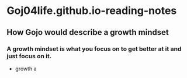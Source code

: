 # Goj04life.github.io-reading-notes
## How Gojo would describe a growth mindset 
### A growth mindset is what you focus on to get better at it and just focus on it.
* growth a

